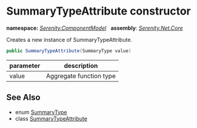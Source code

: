 # SummaryTypeAttribute constructor
**namespace:** *[Serenity.ComponentModel](../../README.md#serenity.componentmodel-namespace)*   **assembly**: *[Serenity.Net.Core](../../README.md)*

Creates a new instance of SummaryTypeAttribute.

```csharp
public SummaryTypeAttribute(SummaryType value)
```

| parameter | description |
| --- | --- |
| value | Aggregate function type |

## See Also

* enum [SummaryType](../../Serenity/SummaryType.md)
* class [SummaryTypeAttribute](../SummaryTypeAttribute.md)